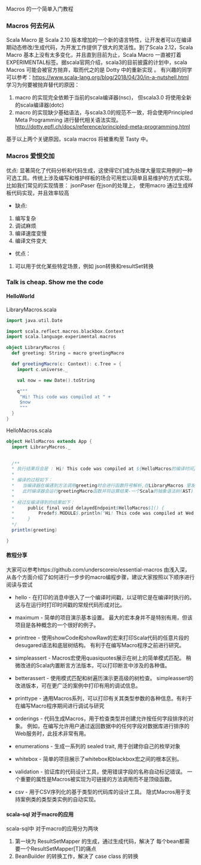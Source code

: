 Macros 的一个简单入门教程
### Macros 何去何从
Scala Macro 是 Scala 2.10 版本增加的一个新的语言特性，让开发者可以在编译期动态修改/生成代码，为开发工作提供了很大的灵活性。到了Scala 2.12，Scala Macro 基本上没有太多变化，并且直到目前为止，Scala Macro 一直被打着EXPERIMENTAL标签。据scala官网介绍，scala3的目前披露的计划中，scala Macros 可能会被官方抛弃，取而代之的是 Dotty 中的重新实现 。
有兴趣的同学可以参考：https://www.scala-lang.org/blog/2018/04/30/in-a-nutshell.html 学习为何要被抛弃替代的原因：
1.  macro 的实现完全依赖于当前的scala编译器(nsc)， 但scala3.0 将使用全新的scala编译器(dotc) 
2.  macro 的实现缺少基础语法，与scala3.0的规范不一致，将会使用Principled Meta Programming
 进行替代相关语法实现。 http://dotty.epfl.ch/docs/reference/principled-meta-programming.html 


基于以上两个关键原因，scala macros  将被重构至 Tasty 中。 
 
### Macros 爱恨交加
优点: 显著简化了代码分析和代码生成，这使得它们成为处理大量现实用例的一种可选工具。传统上涉及编写和维护样板的场合可用宏以简单且易维护的方式实现。比如我们常见的实现情景：  jsonPaser 在json的处理上， 使用macro 通过生成样板代码实现，并且效率较高
- 缺点: 
1. 编写复杂
2. 调试麻烦
3. 编译速度变慢
4. 编译文件变大

- 优点：
1. 可以用于优化某些特定场景，例如 json转换和resultSet转换

### Talk is cheap. Show me the code
#### HelloWorld
LibraryMacros.scala
```scala
import java.util.Date

import scala.reflect.macros.blackbox.Context
import scala.language.experimental.macros

object LibraryMacros {
  def greeting: String = macro greetingMacro

  def greetingMacro(c: Context): c.Tree = {
    import c.universe._

    val now = new Date().toString

    q"""
     "Hi! This code was compiled at " +
     $now
     """
  }
}

```

HelloMacros.scala
```scala
object HelloMacros extends App {
  import LibraryMacros._

  
  /**
  * 执行结果将会是 : Hi! This code was compiled at ${HelloMacros的编译时间}
  * 
  * 编译的过程如下：
  *   当编译器在编遇到方法调用greeting时会进行函数符号解析,在LibraryMacros 里发现greeting是个macro，它的具体实现在greetingMacro函数里.
  *   此时编译器会运行greetingMacro函数并将运算结果-一个Scala的抽象语法树(AST) ， 编译器会就着新插入的 AST 继续执行编译，达到在编译期动态修改/生成代码 的目的
  * 
  * 经过反编译得到的结果如下：
  *     public final void delayedEndpoint$HelloMacros$1() {
  *         Predef$.MODULE$.println("Hi! This code was compiled at Wed Jul 04 15:49:40 CST 2018");
  *     }
  */
  println(greeting)

}

```

#### 教程分享
大家可以参考https://github.com/underscoreio/essential-macros
由浅入深，从各个方面介绍了如何进行一步步的macro编程步骤，建议大家按照以下顺序进行阅读与尝试
- hello - 在打印的消息中嵌入了一个编译时间戳，以证明它是在编译时执行的。 这与在运行时打印时间戳的常规代码形成对比。

- maximum - 简单的项目演示基本设置。 最大的宏本身并不是特别有用，但该项目是各种概念的一个很好的例子。

- printtree - 使用showCode和showRaw的宏来打印Scala代码的任意片段的desugared语法和底层树结构。 有利于在编写Macro程序之前进行研究。

- simpleassert - Macros宏使用quasiquotes展示在树上的简单模式匹配。 稍微改进的Scala内置断言方法版本，可以打印断言中涉及的各种值。

- betterassert - 使用模式匹配和树遍历演示更高级的树检查。 simpleassert的改进版本，可在更广泛的案例中打印有用的调试信息。

- printtype - 通用Macros系列，可以打印有关其类型参数的各种信息。有利于在编写Macro程序期间进行调试与研究

- orderings - 代码生成Macros，用于检查类型并创建允许按任何字段排序的对象。 例如，在编写允许用户通过返回数据中的任何字段对数据库进行排序的Web服务时，此技术非常有用。

- enumerations - 生成一系列的 sealed trait, 用于创建你自己的枚举对象 

- whitebox - 简单的项目展示了whitebox和blackbox宏之间的根本区别。

- validation - 验证库的代码设计工具，使用错误字段的名称自动标记错误。 一个重要的属性是Macros被实现为可链接的方法调用而不是顶级函数。

- csv - 用于CSV序列化的基于类型的代码库的设计工具。 隐式Macros用于支持案例类的类型类实例的自动实现。


#### scala-sql 对于macro的应用
scala-sql中 对于macro的应用分为两块
1. 第一块为 ResultSetMapper 的生成，通过生成代码，解决了 每个bean都需要一个ResultSetMapper[T]的痛点
2. BeanBuilder 的转换工作，解决了 case class 的转换

